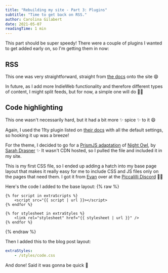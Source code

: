 ```yaml
---
title: "Rebuilding my site - Part 3: Plugins"
subtitle: "Time to get back on RSS."
author: Carolina Gilabert
date: 2021-05-07
readingTime: 1 min
---
```


This part should be super speedy! There were a couple of plugins I wanted to get added early on, so I'm getting them in now:

## RSS

This one was very straightforward, straight from [the docs](https://www.11ty.dev/docs/plugins/rss/) onto the site 😄

In future, as I add more IndieWeb functionality and therefore different types of content, I might split feeds, but for now, a simple one will do 🙌🏼

## Code highlighting

This one wasn't necessarily hard, but it had a bit more ✨ spice ✨ to it 😄

Again, I used the 11ty plugin listed on [their docs](https://www.11ty.dev/docs/plugins/syntaxhighlight/) with all the default settings, so hooking it up was a breeze!

For the theme, I decided to go for a [PrismJS adaptation](https://github.com/PrismJS/prism-themes/blob/master/themes/prism-night-owl.css) of [Night Owl](https://marketplace.visualstudio.com/items?itemName=sdras.night-owl), by [Sarah Drasner](https://sarahdrasnerdesign.com) ✨ It wasn't CDN hosted, so I pulled the file and included it in my site. 

This is my first CSS file, so I ended up adding a hatch into my base page layout that makes it really easy for me to include CSS and JS files only on the pages that need them. I got it from [Evan](https://darthmall.net) over at the [Piccalilli Discord](https://piccalil.li/membership/) 🙌🏼

Here's the code I added to the base layout:
{% raw %}
```liquid
{% for script in extraScripts %}
    <script src="{{ script | url }}></script>
{% endfor %}

{% for stylesheet in extraStyles %}
    <link rel="stylesheet" href="{{ stylesheet | url }}" />
{% endfor %}
```
{% endraw %}

Then I added this to the blog post layout:

```yaml
extraStyles:
    - /styles/code.css
```

And done! Said it was gonna be quick 💨